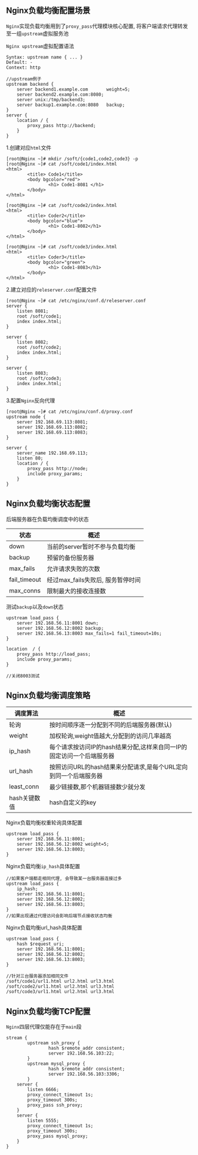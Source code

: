 ## Nginx负载均衡配置场景

`Nginx`实现负载均衡用到了`proxy_pass`代理模块核心配置, 将客户端请求代理转发至一组`upstream`虚拟服务池

`Nginx upstream`虚拟配置语法

```nginx
Syntax: upstream name { ... }
Default: -
Context: http

//upstream例子
upstream backend {
    server backend1.example.com       weight=5;
    server backend2.example.com:8080;
    server unix:/tmp/backend3;
    server backup1.example.com:8080   backup;
}
server {
    location / {
        proxy_pass http://backend;
    }
}
```

1.创建对应`html`文件

```nginx
[root@Nginx ~]# mkdir /soft/{code1,code2,code3} -p
[root@Nginx ~]# cat /soft/code1/index.html
<html>
        <title> Code1</title>
        <body bgcolor="red">
                <h1> Code1-8081 </h1>
        </body>
</html>

[root@Nginx ~]# cat /soft/code2/index.html
<html>
        <title> Coder2</title>
        <body bgcolor="blue">
                <h1> Code1-8082</h1>
        </body>
</html>

[root@Nginx ~]# cat /soft/code3/index.html
<html>
        <title> Coder3</title>
        <body bgcolor="green">
                <h1> Code1-8083</h1>
        </body>
</html>
```

2.建立对应的`releserver.conf`配置文件

```nginx
[root@Nginx ~]# cat /etc/nginx/conf.d/releserver.conf 
server {
    listen 8081;
    root /soft/code1;
    index index.html;
}

server {
    listen 8082;
    root /soft/code2;
    index index.html;
}

server {
    listen 8083;
    root /soft/code3;
    index index.html;
}
```

3.配置`Nginx`反向代理

```nginx
[root@Nginx ~]# cat /etc/nginx/conf.d/proxy.conf 
upstream node {
    server 192.168.69.113:8081;
    server 192.168.69.113:8082;
    server 192.168.69.113:8083;
}

server {
    server_name 192.168.69.113;
    listen 80;
    location / {
        proxy_pass http://node;
        include proxy_params;
    }
}
```

## Nginx负载均衡状态配置

后端服务器在负载均衡调度中的状态

| 状态         | 概述                              |
| ------------ | --------------------------------- |
| down         | 当前的server暂时不参与负载均衡    |
| backup       | 预留的备份服务器                  |
| max_fails    | 允许请求失败的次数                |
| fail_timeout | 经过max_fails失败后, 服务暂停时间 |
| max_conns    | 限制最大的接收连接数              |

测试`backup`以及`down`状态

```nginx
upstream load_pass {
    server 192.168.56.11:8001 down;
    server 192.168.56.12:8002 backup;
    server 192.168.56.13:8003 max_fails=1 fail_timeout=10s;
}

location  / {
    proxy_pass http://load_pass;
    include proxy_params;
}

//关闭8003测试
```

## Nginx负载均衡调度策略

| 调度算法     | 概述                                                         |
| ------------ | ------------------------------------------------------------ |
| 轮询         | 按时间顺序逐一分配到不同的后端服务器(默认)                   |
| weight       | 加权轮询,weight值越大,分配到的访问几率越高                   |
| ip_hash      | 每个请求按访问IP的hash结果分配,这样来自同一IP的固定访问一个后端服务器 |
| url_hash     | 按照访问URL的hash结果来分配请求,是每个URL定向到同一个后端服务器 |
| least_conn   | 最少链接数,那个机器链接数少就分发                            |
| hash关键数值 | hash自定义的key                                              |

Nginx负载均衡权重轮询具体配置

```nginx
upstream load_pass {
    server 192.168.56.11:8001;
    server 192.168.56.12:8002 weight=5;
    server 192.168.56.13:8003;
}
```

Nginx负载均衡`ip_hash`具体配置

```nginx
//如果客户端都走相同代理, 会导致某一台服务器连接过多
upstream load_pass {
    ip_hash;
    server 192.168.56.11:8001;
    server 192.168.56.12:8002;
    server 192.168.56.13:8003;
}
//如果出现通过代理访问会影响后端节点接收状态均衡
```

Nginx负载均衡url_hash具体配置

```nginx
upstream load_pass {
    hash $request_uri;
    server 192.168.56.11:8001;
    server 192.168.56.12:8002;
    server 192.168.56.13:8003;
}

//针对三台服务器添加相同文件
/soft/code1/url1.html url2.html url3.html
/soft/code2/url1.html url2.html url3.html
/soft/code3/url1.html url2.html url3.html
```

## Nginx负载均衡TCP配置

`Nginx`四层代理仅能存在于`main`段

```nginx
stream {
        upstream ssh_proxy {
                hash $remote_addr consistent;
                server 192.168.56.103:22;
        }
        upstream mysql_proxy {
                hash $remote_addr consistent;
                server 192.168.56.103:3306;
        }
    server {
        listen 6666;
        proxy_connect_timeout 1s;
        proxy_timeout 300s;
        proxy_pass ssh_proxy;
    }
    server {
        listen 5555;
        proxy_connect_timeout 1s;
        proxy_timeout 300s;
        proxy_pass mysql_proxy;
    }
}
```